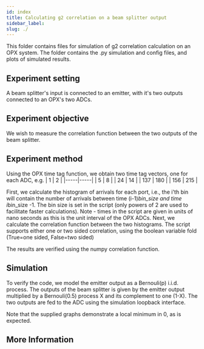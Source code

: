 ```yaml
---
id: index
title: Calculating g2 correlation on a beam splitter output
sidebar_label:
slug: ./
---
```


This folder contains files for simulation of g2 correlation calculation on an OPX system.
The folder contains the .py simulation and config files, and plots of simulated results.

## Experiment setting
A beam splitter's input is connected to an emitter, with it's two outputs connected to an OPX's two ADCs.

## Experiment objective
We wish to measure the correlation function between the two outputs of the beam splitter.

## Experiment method
Using the OPX time tag function, we obtain two time tag vectors, one for each ADC, e.g.
| 1   | 2   |
|-----|-----|
| 5   | 8   |
| 24  | 14  |
| 137 | 180 |
| 156 | 215 |

First, we calculate the histogram of arrivals for each port, i.e., 
the i'th bin will contain the number of arrivals between time (i-1)*bin_size and time i*bin_size -1.
The bin size is set in the script (only powers of 2 are used to facilitate faster calculations).
Note - times in the script are given in units of nano seconds as this is the unit interval of the OPX ADCs.
Next, we calculate the correlation function between the two histograms.
The script supports either one or two sided correlation, using the boolean variable fold (True=one sided, False=two sided)

The results are verified using the numpy correlation function.

## Simulation
To verify the code, we model the emitter output as a Bernouli(p) i.i.d. process. 
The outputs of the beam splitter is given by the emitter output multiplied by a 
Bernouli(0.5) process X and its complement to one (1-X).
The two outputs are fed to the ADC using the simulation loopback interface.

Note that the supplied graphs demonstrate a local minimum in 0, as is expected.


## More Information
